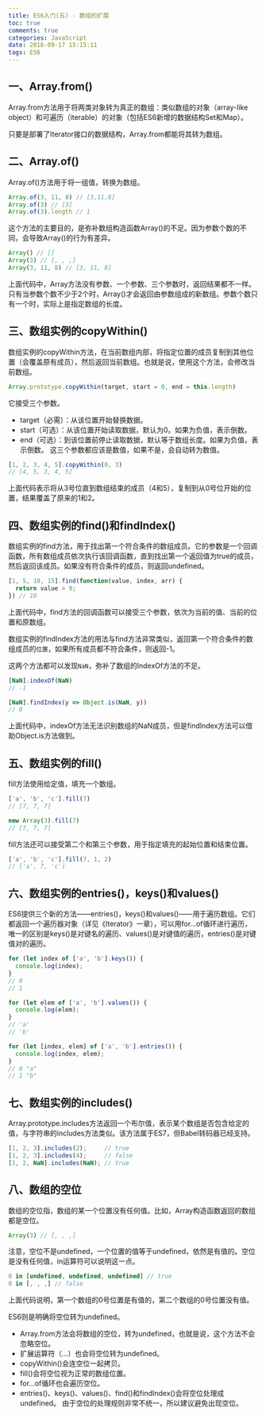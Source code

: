 ```yaml
---
title: ES6入门(五) - 数组的扩展
toc: true
comments: true
categories: JavaScript
date: 2016-09-17 15:15:11
tags: ES6
---
```


## 一、Array.from()
Array.from方法用于将两类对象转为真正的数组：类似数组的对象（array-like object）和可遍历（iterable）的对象（包括ES6新增的数据结构Set和Map）。

只要是部署了Iterator接口的数据结构，Array.from都能将其转为数组。
<!-- more -->
## 二、Array.of()
Array.of()方法用于将一组值，转换为数组。
```js
Array.of(3, 11, 8) // [3,11,8]
Array.of(3) // [3]
Array.of(3).length // 1
```
这个方法的主要目的，是弥补数组构造函数Array()的不足。因为参数个数的不同，会导致Array()的行为有差异。
```js
Array() // []
Array(3) // [, , ,]
Array(3, 11, 8) // [3, 11, 8]
```
上面代码中，Array方法没有参数、一个参数、三个参数时，返回结果都不一样。只有当参数个数不少于2个时，Array()才会返回由参数组成的新数组。参数个数只有一个时，实际上是指定数组的长度。

## 三、数组实例的copyWithin()
数组实例的copyWithin方法，在当前数组内部，将指定位置的成员复制到其他位置（会覆盖原有成员），然后返回当前数组。也就是说，使用这个方法，会修改当前数组。
```js
Array.prototype.copyWithin(target, start = 0, end = this.length)
```
它接受三个参数。

* target（必需）：从该位置开始替换数据。
* start（可选）：从该位置开始读取数据，默认为0。如果为负值，表示倒数。
* end（可选）：到该位置前停止读取数据，默认等于数组长度。如果为负值，表示倒数。
这三个参数都应该是数值，如果不是，会自动转为数值。
```js
[1, 2, 3, 4, 5].copyWithin(0, 3)
// [4, 5, 3, 4, 5]
```
上面代码表示将从3号位直到数组结束的成员（4和5），复制到从0号位开始的位置，结果覆盖了原来的1和2。

## 四、数组实例的find()和findIndex()
数组实例的find方法，用于找出第一个符合条件的数组成员。它的参数是一个回调函数，所有数组成员依次执行该回调函数，直到找出第一个返回值为true的成员，然后返回该成员。如果没有符合条件的成员，则返回undefined。
```js
[1, 5, 10, 15].find(function(value, index, arr) {
  return value > 9;
}) // 10
```
上面代码中，find方法的回调函数可以接受三个参数，依次为当前的值、当前的位置和原数组。

数组实例的findIndex方法的用法与find方法非常类似，返回第一个符合条件的数组成员的`位置`，如果所有成员都不符合条件，则返回-1。

这两个方法都可以发现`NaN`，弥补了数组的IndexOf方法的不足。
```js
[NaN].indexOf(NaN)
// -1

[NaN].findIndex(y => Object.is(NaN, y))
// 0
```
上面代码中，indexOf方法无法识别数组的NaN成员，但是findIndex方法可以借助Object.is方法做到。
## 五、数组实例的fill()
fill方法使用给定值，填充一个数组。
```js
['a', 'b', 'c'].fill(7)
// [7, 7, 7]

new Array(3).fill(7)
// [7, 7, 7]
```

fill方法还可以接受第二个和第三个参数，用于指定填充的起始位置和结束位置。
```js
['a', 'b', 'c'].fill(7, 1, 2)
// ['a', 7, 'c']
```

## 六、数组实例的entries()，keys()和values()
ES6提供三个新的方法——entries()，keys()和values()——用于遍历数组。它们都返回一个遍历器对象（详见《Iterator》一章），可以用for...of循环进行遍历，唯一的区别是keys()是对键名的遍历、values()是对键值的遍历，entries()是对键值对的遍历。
```js
for (let index of ['a', 'b'].keys()) {
  console.log(index);
}
// 0
// 1

for (let elem of ['a', 'b'].values()) {
  console.log(elem);
}
// 'a'
// 'b'

for (let [index, elem] of ['a', 'b'].entries()) {
  console.log(index, elem);
}
// 0 "a"
// 1 "b"
```

## 七、数组实例的includes()
Array.prototype.includes方法返回一个布尔值，表示某个数组是否包含给定的值，与字符串的includes方法类似。该方法属于ES7，但Babel转码器已经支持。
```js
[1, 2, 3].includes(2);     // true
[1, 2, 3].includes(4);     // false
[1, 2, NaN].includes(NaN); // true
```

## 八、数组的空位
数组的空位指，数组的某一个位置没有任何值。比如，Array构造函数返回的数组都是空位。
```js
Array(3) // [, , ,]
```
注意，空位不是undefined，一个位置的值等于undefined，依然是有值的。空位是没有任何值，in运算符可以说明这一点。
```js
0 in [undefined, undefined, undefined] // true
0 in [, , ,] // false
```
上面代码说明，第一个数组的0号位置是有值的，第二个数组的0号位置没有值。

ES6则是明确将空位转为undefined。

* Array.from方法会将数组的空位，转为undefined，也就是说，这个方法不会忽略空位。
*  扩展运算符（...）也会将空位转为undefined。
* copyWithin()会连空位一起拷贝。
* fill()会将空位视为正常的数组位置。
* for...of循环也会遍历空位。
* entries()、keys()、values()、find()和findIndex()会将空位处理成undefined。
由于空位的处理规则非常不统一，所以建议避免出现空位。


                          



